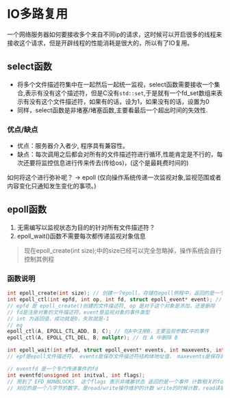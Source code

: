 # IO多路复用

一个网络服务器如何要接收多个来自不同ip的请求，这时候可以开启很多的线程来接收这个请求，但是开辟线程的性能消耗是很大的，所以有了IO复用。

## select函数

- 将多个文件描述符集中在一起然后一起统一监视，select函数需要接收一个集合,表示有没有这个描述符，但是C没有`std::set`,于是就有一个fd_set数组来表示有没有这个文件描述符，如果有的话，设为1，如果没有的话，设置为0
- 同样，select函数是非堵塞/堵塞函数,主要看最后一个超出时间的失效性.

### 优点/缺点

- 优点：服务器介入者少, 程序具有兼容性。
- 缺点：每次调用之后都会对所有的文件描述符进行循环,性能肯定是不行的，每次还要将监控信息进行传来传去(传给os)，(这个是最耗费时间的)

如何将这个进行弥补呢？ -> epoll (仅向操作系统传递一次监视对象,监视范围或者内容变化只通知发生变化的事项。)

## epoll函数

1. 无需编写以监视状态为目的的针对所有文件描述符？
2. epoll_wait()函数不需要每次都传递监视对象信息

>现在epoll_create(int size);中的size已经可以完全忽略掉，操作系统会自行控制其例程

### 函数说明

```c++
int epoll_create(int size); // 创建一个epoll，存储在epoll例程中，返回的是一个 fd, 文件描述符
int epoll_ctl(int epfd, int op, int fd, struct epoll_event* event); // 在内部注册监视对象描述符
// epfd 是 epoll_create()创建的文件描述符, op 是对于这个对象是添加，还是删除
// fd是注册对象的文件描述符，event是监视对象的事件类型
// int 为返回值，成功就是0，失败就是-1
// eg
epoll_ctl(A, EPOLL_CTL_ADD, B, C); // 在A中注册B，主要监视参数C中的事件
epoll_ctl(A, EPOLL_CTL_DEL, B, nullptr); // 在 A 中删除 B

int epoll_wait(int efpd, struct epoll_event* events, int maxevents, int timeout);
// epf是epoll文件描述符， events是保存文件描述符结构体地址值， maxevents是保存的最大事件数， 后面是截止时间

// eventfd 是一个专门传递事件的fd
int eventfd(unsigned int initval, int flags);
// 用到了 EFD_NONBLOCKS  这个flags 表示非堵塞状态 返回的是一个事件 计数相关的fd 等待通知相关机制
// 对应的是一个八字节的数字。是read/write操作维护的计数 write的时候计数，read读取并且清零 ?







```
